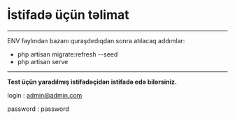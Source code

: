 <h1>İstifadə üçün təlimat</h1>
<hr>
ENV faylından bazanı quraşdırdıqdan sonra atılacaq addımlar:
<ul>
    <li>php artisan migrate:refresh --seed</li>
    <li>php artisan serve</li>
</ul>
<hr>
<p>
<b>Test üçün yaradılmış istifadəçidən istifadə edə bilərsiniz.</b>

login : admin@admin.com

password : password
</p>
